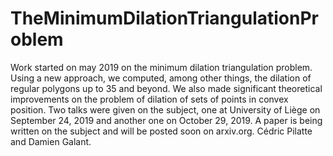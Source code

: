# TheMinimumDilationTriangulationProblem
Work started on may 2019 on the minimum dilation triangulation problem. Using a new approach, we computed, among other things, the dilation of regular polygons up to 35 and beyond. We also made significant theoretical improvements on the problem of dilation of sets of points in convex position. Two talks were given on the subject, one at University of Liège on September 24, 2019 and another one on October 29, 2019. A paper is being written on the subject and will be posted soon on arxiv.org. Cédric Pilatte and Damien Galant.
